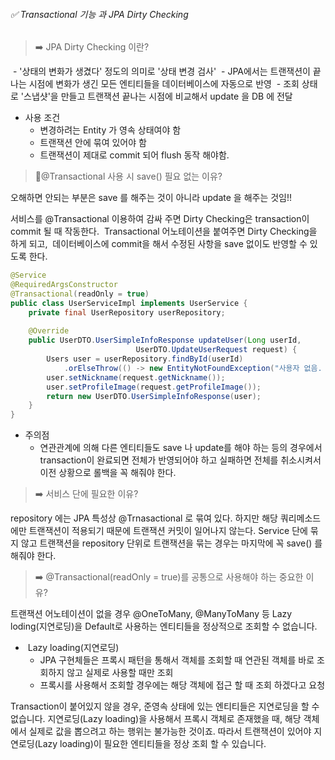
###### ✅ Transactional 기능 과 JPA Dirty Checking 

> ➡️ JPA Dirty Checking 이란? 

 - '상태의 변화가 생겼다' 정도의 의미로 '상태 변경 검사' 
 - JPA에서는 트랜잭션이 끝나는 시점에 변화가 생긴 모든 엔티티들을 데이터베이스에 자동으로 반영
	 - 조회 상태로 '스냅샷'을 만들고 트랜잭션 끝나는 시점에 비교해서 update 을 DB 에 전달 
- 사용 조건 
	- 변경하려는 Entity 가 영속 상태여야 함
	- 트랜잭션 안에 묶여 있어야 함
	- 트랜잭션이 제대로 commit 되어 flush 동작 해야함. 

> 📌@Transactional 사용 시 save() 필요 없는 이유?

오해하면 안되는 부분은 save 를 해주는 것이 아니라 update 을 해주는 것임!! 

서비스를 @Transactional 이용하여 감싸 주면 Dirty Checking은 transaction이 commit 될 때 작동한다.
 Transactional 어노테이션을 붙여주면 Dirty Checking을 하게 되고, 
 데이터베이스에 commit을 해서 수정된 사항을 save 없이도 반영할 수 있도록 한다. 

```java
@Service 
@RequiredArgsConstructor 
@Transactional(readOnly = true) 
public class UserServiceImpl implements UserService { 
	private final UserRepository userRepository; 
	
	@Override 
	public UserDTO.UserSimpleInfoResponse updateUser(Long userId, 
							UserDTO.UpdateUserRequest request) { 
		Users user = userRepository.findById(userId)
			.orElseThrow(() -> new EntityNotFoundException("사용자 없음. ")); 
		user.setNickname(request.getNickname()); 
		user.setProfileImage(request.getProfileImage()); 
		return new UserDTO.UserSimpleInfoResponse(user); 
	} 
}
```

- 주의점
	- 연관관계에 의해 다른 엔티티들도 save 나 update를 해야 하는 등의 경우에서 transaction이 완료되면 전체가 반영되어야 하고 실패하면 전체를 취소시켜서 이전 상황으로 롤백을 꼭 해줘야 한다. 


> ➡️ 서비스 단에 필요한 이유? 

repository 에는 JPA 특성상 @Trnasactional 로 묶여 있다. 
하지만 해당 쿼리메소드에만 트랜잭션이 적용되기 때문에 트랜잭션 커밋이 일어나지 않는다. 
Service 단에 묶지 않고 트랜잭션을 repository 단위로 트랜잭션을 묶는 경우는 
마지막에 꼭 save() 를 해줘야 한다. 

> ➡️ @Transactional(readOnly = true)를 공통으로 사용해야 하는 중요한 이유? 

트랜잭션 어노테이션이 없을 경우 @OneToMany, @ManyToMany 등 Lazy loding(지연로딩)을 Default로 사용하는 엔티티들을 정상적으로 조회할 수 없습니다.

-  Lazy loading(지연로딩)
	- JPA 구현체들은 프록시 패턴을 통해서 객체를 조회할 때 연관된 객체를 바로 조회하지 않고 실제로 사용할 때만 조회
	- 프록시를 사용해서 조회할 경우에는 해당 객체에 접근 할 때 조회 하겠다고 요청

Transaction이 붙어있지 않을 경우, 준영속 상태에 있는 엔티티들은 지연로딩을 할 수 없습니다. 
지연로딩(Lazy loading)을 사용해서 프록시 객체로 존재했을 때, 
해당 객체에서 실제로 값을 뽑으려고 하는 행위는 불가능한 것이죠.
따라서 트랜잭션이 있어야 지연로딩(Lazy loading)이 필요한 엔티티들을 정상 조회 할 수 있습니다.
